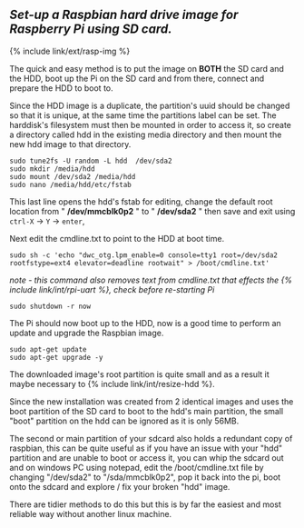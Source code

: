## *Set-up a Raspbian hard drive image for Raspberry Pi using SD card.*

{% include link/ext/rasp-img %}

The quick and easy method is to put the image on **BOTH** the SD card and the HDD, boot up the Pi on the SD card and from there, connect and prepare the HDD to boot to.

Since the HDD image is a duplicate, the partition's uuid should be changed so that it is unique, at the same time the partitions label can be set. The harddisk's filesystem must then be mounted in order to access it, so create a directory  called hdd in the existing media directory and then mount the new hdd image to that directory.

    sudo tune2fs -U random -L hdd  /dev/sda2
    sudo mkdir /media/hdd
    sudo mount /dev/sda2 /media/hdd
    sudo nano /media/hdd/etc/fstab

This last line opens the hdd's fstab for editing, change the default root location from " **/dev/mmcblk0p2** " to " **/dev/sda2** " then save and exit using `ctrl-X` -> `Y` -> `enter`,

Next edit the cmdline.txt to point to the HDD at boot time.

    sudo sh -c 'echo "dwc_otg.lpm_enable=0 console=tty1 root=/dev/sda2 rootfstype=ext4 elevator=deadline rootwait" > /boot/cmdline.txt'

*note - this command also removes text from cmdline.txt that effects the {% include link/int/rpi-uart %}, check before re-starting Pi*    
    
    sudo shutdown -r now

The Pi should now boot up to the HDD, now is a good time to perform an update and upgrade the Raspbian image.

    sudo apt-get update
    sudo apt-get upgrade -y

The downloaded image's root partition is quite small and as a result it maybe necessary to {% include link/int/resize-hdd %}.

Since the new installation was created from 2 identical images and uses the boot partition of the SD card to boot to the hdd's main partition, the small "boot" partition on the hdd can be ignored as it is only 56MB.

The second or main partition of your sdcard also holds a redundant copy of raspbian, this can be quite useful as if you have an issue with your "hdd" partition and are unable to boot or access it, you can whip the sdcard out and on windows PC using notepad, edit the /boot/cmdline.txt file by changing "/dev/sda2" to "/sda/mmcblk0p2", pop it back into the pi, boot onto the sdcard and explore / fix your broken "hdd" image.

There are tidier methods to do this but this is by far the easiest and most reliable way without another linux machine.

